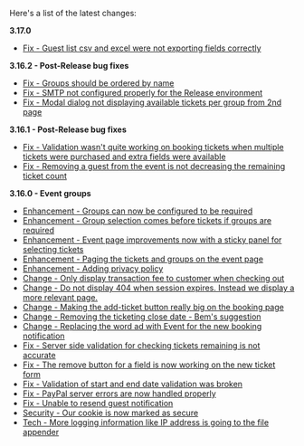 Here's a list of the latest changes:

**3.17.0**

- [Fix - Guest list csv and excel were not exporting fields correctly](https://trello.com/c/bBa52B2q/583-guest-list-was-not-displaying-fields-properly)

 
**3.16.2 - Post-Release bug fixes**

- [Fix - Groups should be ordered by name](https://trello.com/c/Nh7HAiSD/569-groups-are-not-ordered-by-name)
- [Fix - SMTP not configured properly for the Release environment](https://trello.com/c/bK0Ff6dR/570-smtp-is-not-configured-properly-for-production)
- [Fix - Modal dialog not displaying available tickets per group from 2nd page](https://trello.com/c/h7RjfuXl/581-the-tickets-are-not-visible-for-selection-on-the-2nd-page-of-group-selection)

**3.16.1 - Post-Release bug fixes**

- [Fix - Validation wasn't quite working on booking tickets when multiple tickets were purchased and extra fields were available](https://trello.com/c/9nzJZLnc/567-major-validation-not-working-for-2nd-guest-in-booktickets-page)
- [Fix - Removing a guest from the event is not decreasing the remaining ticket count](https://trello.com/c/IV0K50pq/568-major-removing-a-guest-from-the-event-dashboard-is-not-increasing-the-remaining-tickets)

**3.16.0 - Event groups**

- [Enhancement - Groups can now be configured to be required](https://trello.com/c/v6wEDGSg/533-events-organisers-ability-to-toggle-whether-groups-are-required)
- [Enhancement - Group selection comes before tickets if groups are required](https://trello.com/c/eMKAF5Em/524-events-group-selection-comes-first-if-groups-are-required)
- [Enhancement - Event page improvements now with a sticky panel for selecting tickets](https://trello.com/c/dOJ4x18N/556-event-page-improvement-with-sticky-ticket-panel)
- [Enhancement - Paging the tickets and groups on the event page](https://trello.com/c/26t2phpU/557-event-tickets-and-group-selection-paging)
- [Enhancement - Adding privacy policy](https://trello.com/c/HFhEkSpc/564-add-privacy-policy)
- [Change - Only display transaction fee to customer when checking out](https://trello.com/c/tADMAEbk/548-only-display-transaction-fee-to-consumer-when-booking-purchasing-the-tickets)
- [Change - Do not display 404 when session expires. Instead we display a more relevant page.](https://trello.com/c/0eopf73d/553-404-is-not-a-nice-page-to-display-when-session-is-no-longer-available)
- [Change - Making the add-ticket button really big on the booking page](https://trello.com/c/MyVxAkUq/529-add-a-ticket-very-easy-to-miss-bem)
- [Change - Removing the ticketing close date - Bem's suggestion](https://trello.com/c/XDbm6zgp/531-remove-ticketing-closing-date-from-booking-move-to-ticket-editing-as-part-of-next-release)
- [Change - Replacing the word ad with Event for the new booking notification](https://trello.com/c/NjIbtkk5/560-stills-referring-to-ads-when-i-just-created-an-event-fred)
- [Fix - Server side validation for checking tickets remaining is not accurate](https://trello.com/c/ZDtBrEe4/550-server-side-validation-for-checking-tickets-remaining-is-not-accurate)
- [Fix - The remove button for a field is now working on the new ticket form](https://trello.com/c/AgyqtpDN/549-unable-to-remove-field-in-create-ticket-from-event-dashboard)
- [Fix - Validation of start and end date validation was broken](https://trello.com/c/05y7Q30v/551-date-selection-broken-between-years)
- [Fix - PayPal server errors are now handled properly](https://trello.com/c/uiaNvisu/559-paypal-server-errors-exceptions-are-not-handled-nicely-should-do-something-similar-to-stripe)
- [Fix - Unable to resend guest notification](https://trello.com/c/aQLRtxps/565-unable-to-resend-tickets-to-guest-when-booking-contains-another-tickets)
- [Security - Our cookie is now marked as secure](https://trello.com/c/Hv0oKUjl/555-secure-the-bookie-cookie-so-it-cannot-be-read-on-the-client)
- [Tech - More logging information like IP address is going to the file appender](https://trello.com/c/o48DnLlR/554-more-logging-information-required)
